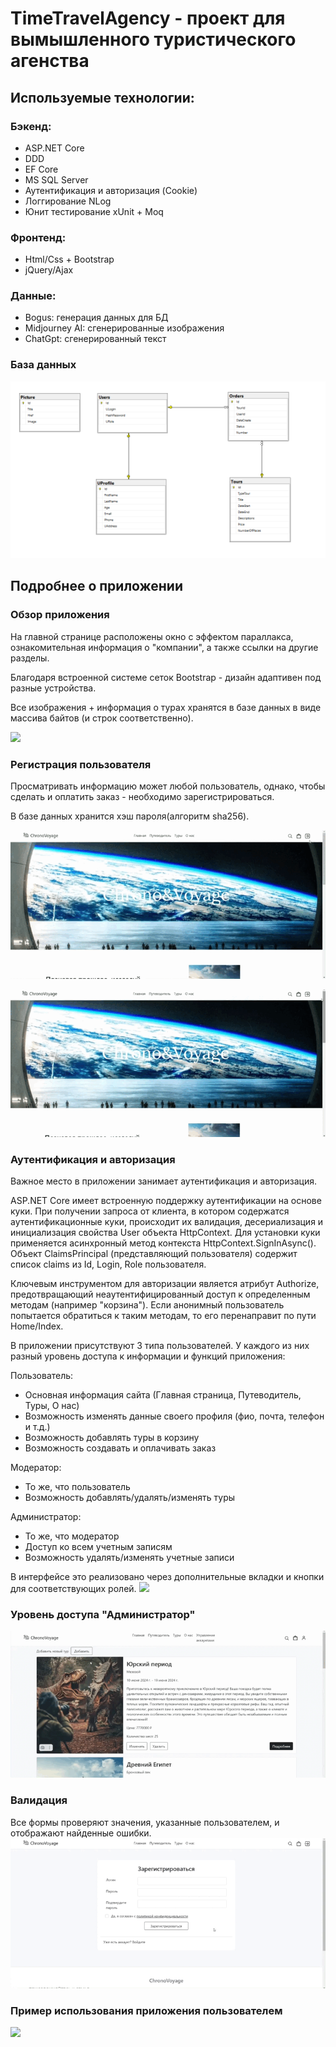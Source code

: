 # TimeTravelAgency - проект для вымышленного туристического агенства
## Используемые технологии: 
### Бэкенд:
- ASP.NET Core
- DDD
- EF Core
- MS SQL Server
- Аутентификация и авторизация (Cookie)
- Логгирование NLog
- Юнит тестирование xUnit + Moq
### Фронтенд:
- Html/Css + Bootstrap
- jQuery/Ajax
### Данные:
- Bogus: генерация данных для БД
- Midjourney AI: сгенерированные изображения
- ChatGpt: сгенерированный текст

### База данных
![](https://github.com/YuliaKUA/TimeTravelAgency/blob/develop/Attachment%20files/BD.png)

## Подробнее о приложении 
### Обзор приложения
На главной странице расположены окно с эффектом параллакса, ознакомительная информация о "компании", а также ссылки на другие разделы. 

Благодаря встроенной системе сеток Bootstrap - дизайн адаптивен под разные устройства.

Все изображения + информация о турах хранятся в базе данных в виде массива байтов (и строк соответственно).

![](https://github.com/YuliaKUA/TimeTravelAgency/blob/develop/Attachment%20files/overview.gif)
### Регистрация пользователя
Просматривать информацию может любой пользователь, однако, чтобы сделать и оплатить заказ - необходимо зарегистрироваться.

В базе данных хранится хэш пароля(алгоритм sha256).

![](https://github.com/YuliaKUA/TimeTravelAgency/blob/develop/Attachment%20files/registration.gif)

![](https://github.com/YuliaKUA/TimeTravelAgency/blob/develop/Attachment%20files/user%20authentication.gif)

### Аутентификация и авторизация
Важное место в приложении занимает аутентификация и авторизация. 

ASP.NET Core имеет встроенную поддержку аутентификации на основе куки. При получении запроса от клиента, в котором содержатся аутентификационные куки, происходит их валидация, десериализация и инициализация свойства User объекта HttpContext. Для установки куки применяется асинхронный метод контекста HttpContext.SignInAsync(). Объект ClaimsPrincipal (представляющий пользователя) содержит список claims из Id, Login, Role пользователя.

Ключевым инструментом для авторизации является атрибут Authorize, предотвращающий неаутентифицированный доступ к определенным методам (например "корзина"). Если анонимный пользователь попытается обратиться к таким методам, то его перенаправит по пути Home/Index.

В приложении присутствуют 3 типа пользователей. У каждого из них разный уровень доступа к информации и функций приложения:

Пользователь:
- Основная информация сайта (Главная страница, Путеводитель, Туры, О нас)
- Возможность изменять данные своего профиля (фио, почта, телефон и т.д.)
- Возможность добавлять туры в корзину
- Возможность создавать и оплачивать заказ
  
Модератор:
- То же, что пользователь
- Возможность добавлять/удалять/изменять туры

Администратор:
- То же, что модератор
- Доступ ко всем учетным записям
- Возможность удалять/изменять учетные записи

В интерфейсе это реализовано через дополнительные вкладки и кнопки для соответствующих ролей. 
![](https://github.com/YuliaKUA/TimeTravelAgency/blob/develop/Attachment%20files/authorization.gif)

### Уровень доступа "Администратор"
![](https://github.com/YuliaKUA/TimeTravelAgency/blob/develop/Attachment%20files/administrator.gif)

### Валидация
Все формы проверяют значения, указанные пользователем, и отображают найденные ошибки.
![](https://github.com/YuliaKUA/TimeTravelAgency/blob/develop/Attachment%20files/validation.gif)

### Пример использования приложения пользователем
![](https://github.com/YuliaKUA/TimeTravelAgency/blob/develop/Attachment%20files/user%20creates%20order.gif)